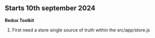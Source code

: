 ## Starts 10th september 2024

**Redux Toolkit**
1. First need a store single source of truth within the src/app/store.js